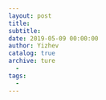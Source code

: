 ```yaml
---
layout: post
title: 
subtitle: 
date: 2019-05-09 00:00:00
author: Yizhev
catalog: true
archive: ture
  - 
tags:
  - 
---
```


